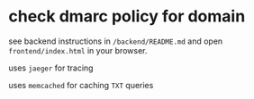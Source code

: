 # check dmarc policy for domain

see backend instructions in `/backend/README.md` and open `frontend/index.html` in your browser.

uses `jaeger` for tracing

uses `memcached` for caching `TXT` queries

